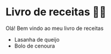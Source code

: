 # Livro de receitas :man_cook:

Olá! Bem vindo ao meu livro de receitas

- Lasanha de queijo
- Bolo de cenoura

